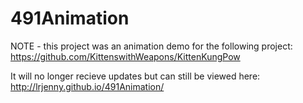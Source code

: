 # 491Animation

NOTE - this project was an animation demo for the following project:
https://github.com/KittenswithWeapons/KittenKungPow


It will no longer recieve updates but can still be viewed here:
http://lrjenny.github.io/491Animation/
